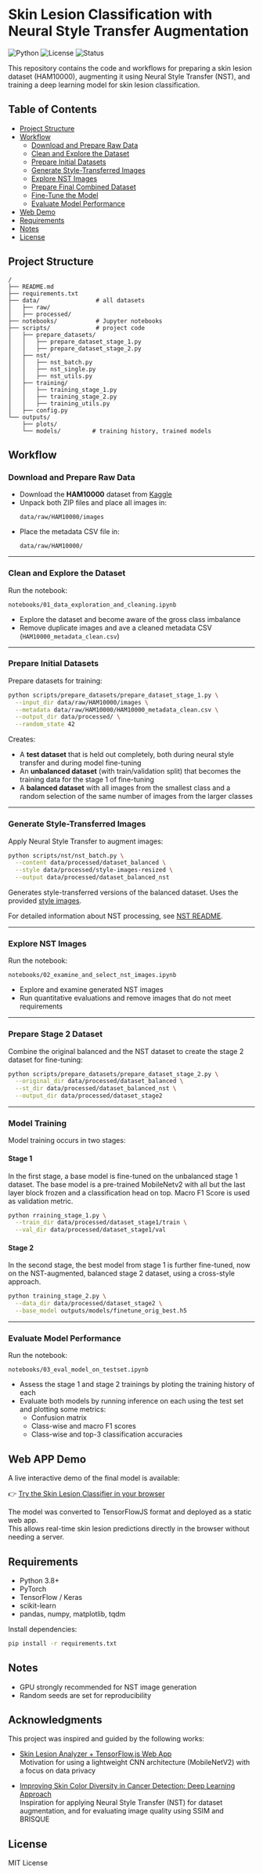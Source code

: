 # Skin Lesion Classification with Neural Style Transfer Augmentation

![Python](https://img.shields.io/badge/Python-3.8%2B-blue)
![License](https://img.shields.io/badge/License-MIT-green)
![Status](https://img.shields.io/badge/Project-Active-brightgreen)

This repository contains the code and workflows for preparing a skin lesion dataset (HAM10000), augmenting it using Neural Style Transfer (NST), and training a deep learning model for skin lesion classification.

## Table of Contents

- [Project Structure](#project-structure)
- [Workflow](#workflow)
  - [Download and Prepare Raw Data](#download-and-prepare-raw-data)
  - [Clean and Explore the Dataset](#clean-and-explore-the-dataset)
  - [Prepare Initial Datasets](#prepare-initial-datasets)
  - [Generate Style-Transferred Images](#generate-style-transferred-images)
  - [Explore NST Images](#explore-nst-images)
  - [Prepare Final Combined Dataset](#prepare-final-combined-dataset)
  - [Fine-Tune the Model](#fine-tune-the-model)
  - [Evaluate Model Performance](#evaluate-model-performance)
- [Web Demo](#web-app-demo)
- [Requirements](#requirements)
- [Notes](#notes)
- [License](#license)

## Project Structure

```plaintext
/
├── README.md
├── requirements.txt
├── data/                # all datasets
│   ├── raw/
│   ├── processed/
├── notebooks/           # Jupyter notebooks
├── scripts/             # project code
│   ├── prepare_datasets/
│   │   ├── prepare_dataset_stage_1.py
│   │   ├── prepare_dataset_stage_2.py
│   ├── nst/
│   │   ├── nst_batch.py
│   │   ├── nst_single.py
│   │   ├── nst_utils.py
│   ├── training/
│   │   ├── training_stage_1.py
│   │   ├── training_stage_2.py
│   │   ├── training_utils.py
│   ├── config.py
└── outputs/
    ├── plots/
    └── models/         # training history, trained models
```

## Workflow

### Download and Prepare Raw Data

- Download the **HAM10000** dataset from [Kaggle](https://www.kaggle.com/datasets/kmader/skin-cancer-mnist-ham10000)
- Unpack both ZIP files and place all images in:
  ```
  data/raw/HAM10000/images
  ```
- Place the metadata CSV file in:
  ```
  data/raw/HAM10000/
  ```

---

### Clean and Explore the Dataset

Run the notebook:

```
notebooks/01_data_exploration_and_cleaning.ipynb
```

- Explore the dataset and become aware of the gross class imbalance
- Remove duplicate images and ave a cleaned metadata CSV (`HAM10000_metadata_clean.csv`)

---

### Prepare Initial Datasets

Prepare datasets for training:

```bash
python scripts/prepare_datasets/prepare_dataset_stage_1.py \
  --input_dir data/raw/HAM10000/images \
  --metadata data/raw/HAM10000/HAM10000_metadata_clean.csv \
  --output_dir data/processed/ \
  --random_state 42
```

Creates:

- A **test dataset** that is held out completely, both during neural style transfer and during model fine-tuning
- An **unbalanced dataset** (with train/validation split) that becomes the training data for the stage 1 of fine-tuning
- A **balanced dataset** with all images from the smallest class and a random selection of the same number of images from the larger classes

---

### Generate Style-Transferred Images

Apply Neural Style Transfer to augment images:

```bash
python scripts/nst/nst_batch.py \
  --content data/processed/dataset_balanced \
  --style data/processed/style-images-resized \
  --output data/processed/dataset_balanced_nst
```

Generates style-transferred versions of the balanced dataset. Uses the provided [style images](data/processed/style-images-resized/).

For detailed information about NST processing, see [NST README](scripts/nst/README.md).

---

### Explore NST Images

Run the notebook:

```
notebooks/02_examine_and_select_nst_images.ipynb
```

- Explore and examine generated NST images
- Run quantitative evaluations and remove images that do not meet requirements

---

### Prepare Stage 2 Dataset

Combine the original balanced and the NST dataset to create the stage 2 dataset for fine-tuning:

```bash
python scripts/prepare_datasets/prepare_dataset_stage_2.py \
  --original_dir data/processed/dataset_balanced \
  --st_dir data/processed/dataset_balanced_nst \
  --output_dir data/processed/dataset_stage2
```

---

### Model Training

Model training occurs in two stages:

#### Stage 1
In the first stage, a base model is fine-tuned on the unbalanced stage 1 dataset. The base model is a pre-trained MobileNetv2 with all but the last layer block frozen and a classification head on top. Macro F1 Score is used as validation metric.

```bash
python rraining_stage_1.py \
  --train_dir data/processed/dataset_stage1/train \
  --val_dir data/processed/dataset_stage1/val
```
#### Stage 2
In the second stage, the best model from stage 1 is further fine-tuned, now on the NST-augmented, balanced stage 2 dataset, using a cross-style approach.

```bash
python training_stage_2.py \
  --data_dir data/processed/dataset_stage2 \
  --base_model outputs/models/finetune_orig_best.h5
```

---

### Evaluate Model Performance

Run the notebook:

```
notebooks/03_eval_model_on_testset.ipynb
```

- Assess the stage 1 and stage 2 trainings by ploting the training history of each
- Evaluate both models by running inference on each using the test set and plotting  some metrics:
    - Confusion matrix
    - Class-wise and macro F1 scores
    - Class-wise and top-3 classification accuracies

## Web APP Demo

A live interactive demo of the final model is available:

👉 [Try the Skin Lesion Classifier in your browser](https://precious-haupia-39d814.netlify.app/)

The model was converted to TensorFlowJS format and deployed as a static web app.  
This allows real-time skin lesion predictions directly in the browser without needing a server.

## Requirements

- Python 3.8+
- PyTorch
- TensorFlow / Keras
- scikit-learn
- pandas, numpy, matplotlib, tqdm

Install dependencies:

```bash
pip install -r requirements.txt
```

## Notes

- GPU strongly recommended for NST image generation
- Random seeds are set for reproducibility

## Acknowledgments

This project was inspired and guided by the following works:

- [Skin Lesion Analyzer + TensorFlow.js Web App](https://www.kaggle.com/code/vbookshelf/skin-lesion-analyzer-tensorflow-js-web-app)  
  Motivation for using a lightweight CNN architecture (MobileNetV2) with a focus on data privacy

- [Improving Skin Color Diversity in Cancer Detection: Deep Learning Approach](https://pmc.ncbi.nlm.nih.gov/articles/PMC10334920/)  
  Inspiration for applying Neural Style Transfer (NST) for dataset augmentation, and for evaluating image quality using SSIM and BRISQUE

## License

MIT License

